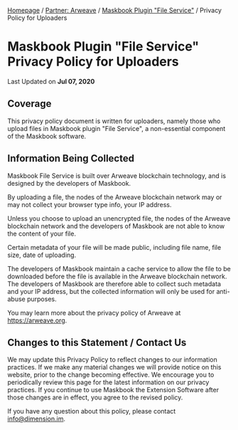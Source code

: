 [Homepage](../../) / [Partner: Arweave](../) / [Maskbook Plugin "File Service"](./) / Privacy Policy for Uploaders

# Maskbook Plugin "File Service"<br>Privacy Policy for Uploaders


Last Updated on **Jul 07, 2020**

## Coverage

This privacy policy document is written for uploaders, namely those who upload files in Maskbook plugin "File Service", a non-essential component of the Maskbook software.

## Information Being Collected

Maskbook File Service is built over Arweave blockchain technology, and is designed by the developers of Maskbook.

By uploading a file, the nodes of the Arweave blockchain network may or may not collect your browser type info, your IP address.

Unless you choose to upload an unencrypted file, the nodes of the Arweave blockchain network and the developers of Maskbook are not able to know the content of your file.

Certain metadata of your file will be made public, including file name, file size, date of uploading.

The developers of Maskbook maintain a cache service to allow the file to be downloaded before the file is available in the Arweave blockchain network. The developers of Maskbook are therefore able to collect such metadata and your IP address, but the collected information will only be used for anti-abuse purposes.

You may learn more about the privacy policy of Arweave at <https://arweave.org>.

## Changes to this Statement / Contact Us

We may update this Privacy Policy to reflect changes to our information practices.
If we make any material changes we will provide notice on this website, prior to the change becoming effective.
We encourage you to periodically review this page for the latest information on our privacy practices.
If you continue to use Maskbook the Extension Software after those changes are in effect, you agree to the revised policy.

If you have any question about this policy, please contact [info@dimension.im](mailto:info@dimension.im).
